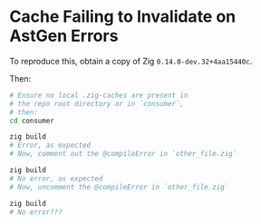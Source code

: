 # Cache Failing to Invalidate on AstGen Errors

To reproduce this, obtain a copy of Zig `0.14.0-dev.32+4aa15440c`.

Then:

```bash
# Ensure no local .zig-caches are present in
# the repo root directory or in `consumer`,
# then:
cd consumer

zig build
# Error, as expected
# Now, comment out the @compileError in `other_file.zig`

zig build
# No error, as expected
# Now, uncomment the @compileError in `other_file.zig`

zig build
# No error???
```
